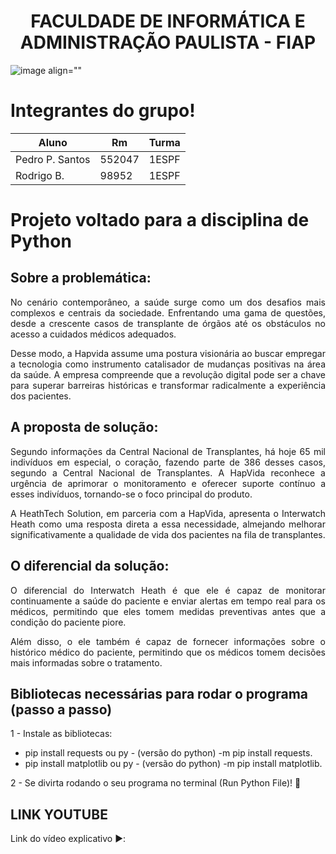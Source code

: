 <h1 align="center">FACULDADE DE INFORMÁTICA E ADMINISTRAÇÃO PAULISTA - FIAP</h1>

![image align=""](https://github.com/PedrodosSantos37/Readme-python/assets/127102850/f8fd7a2a-ab85-49de-93e4-9fb5917dc879)

# Integrantes do grupo!

|       Aluno       |     Rm     |   Turma   |
| ----------------- | ---------- | --------- |
| Pedro P. Santos   |   552047   |   1ESPF   |
| Rodrigo B.        |   98952    |   1ESPF   |

# Projeto voltado para a disciplina de Python

## Sobre a problemática:

<p align='justify'>No cenário contemporâneo, a saúde surge como um dos desafios mais complexos e centrais da sociedade. Enfrentando uma gama de questões, desde a crescente casos de transplante de órgãos até os obstáculos no acesso a cuidados médicos adequados.</p>

<p align='justify'>Desse modo, a Hapvida assume uma postura visionária ao buscar empregar a tecnologia como instrumento catalisador de mudanças positivas na área da saúde. A empresa compreende que a revolução digital pode ser a chave para superar barreiras históricas e transformar radicalmente a experiência dos pacientes.</p>

## A proposta de solução:

<p align='justify'>Segundo informações da Central Nacional de Transplantes, há hoje 65 mil indivíduos em especial, o coração, fazendo parte de 386 desses casos, segundo a Central Nacional de Transplantes. A HapVida reconhece a urgência de aprimorar o monitoramento e oferecer suporte contínuo a esses indivíduos, tornando-se o foco principal do produto.</p> 

<p align='justify'>A HeathTech Solution, em parceria com a HapVida, apresenta o Interwatch Heath como uma resposta direta a essa necessidade, almejando melhorar significativamente a qualidade de vida dos pacientes na fila de transplantes.</p>

## O diferencial da solução:

<p align='justify'>O diferencial do Interwatch Heath é que ele é capaz de monitorar continuamente a saúde do paciente e enviar alertas em tempo real para os médicos, permitindo que eles tomem medidas preventivas antes que a condição do paciente piore.</p> 

<p align='justify'>Além disso, o ele também é capaz de fornecer informações sobre o histórico médico do paciente, permitindo que os médicos tomem decisões mais informadas sobre o tratamento.</p>

## Bibliotecas necessárias para rodar o programa (passo a passo)

1 - Instale as bibliotecas:
- pip install requests ou py - (versão do python) -m pip install requests.
- pip install matplotlib ou py - (versão do python) -m pip install matplotlib.
  
2 - Se divirta rodando o seu programa no terminal (Run Python File)! 🚀 

## LINK YOUTUBE
Link do vídeo explicativo ▶️:
